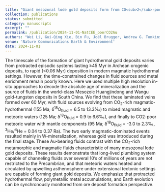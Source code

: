 ```yaml
---
title: "Giant mesozonal lode gold deposits form from CO<sub>2</sub>-poor meteoric water in long-lived fault systems"
collection: publications
status: submitted
category: manuscripts
excerpt: ""
permalink: /publication/2024-11-01-NatCEE_poorCO2Au
authors: "Wei Li, Gui-Qing Xie, Bin Fu, Joël Brugger, Andrew G. Tomkins, Jing-Wen Mao, <strong>Bin Hu</strong>, Christopher R. Voisey"
venue: 'Nature Communications Earth & Environment'
date: 2024-11-01
---
```


The timescale of the formation of giant hydrothermal gold deposits varies from protracted episodic systems lasting ≥45 Myr in Archean orogenic deposits, to rapid (<0.06 Myr) deposition in modern magmatic hydrothermal settings. However, the time-constrained changes in fluid sources and metal enrichment remain poorly known. Here we used multiple high resolution in-situ approaches to decode the absolute age of mineralization and the source of fluids in the world-class Mesozoic Huangjindong and Wangu gold-tungsten deposits in South China. We find that these laminated veins formed over 60 Myr, with fluid sources evolving from CO<sub>2</sub>-rich magmatic-hydrothermal (155 Ma; δ<sup>18</sup>O<sub>fluid</sub> = 6.5 to 13.3‰) to mixed magmatic and meteoric waters (125 Ma; δ<sup>18</sup>O<sub>fluid</sub> = 0.9 to 6.6‰), and finally to CO2-poor meteoric water with mantle components (95 Ma; δ<sup>18</sup>O<sub>fluid</sub> = -3.0 to 2.3‰, <sup>3</sup>He/<sup>4</sup>He = 0.04 to 0.37 Ra). The two early magmatic-dominated events resulted mainly in W-mineralization, whereas gold was introduced during the final stage. These Au-bearing fluids contrast with the CO<sub>2</sub>-rich metamorphic and magmatic fluids characteristic of many mesozonal lode gold deposits. These results demonstrate that long-lived plumbing system capable of channeling fluids over several 10’s of millions of years are not restricted to the Precambrian, and that meteoric waters heated and circulated by upwelling asthenosphere under extensional tectonic settings are capable of forming giant gold deposits. We emphasize that protracted hydrothermal flow, polymetallic metal accumulations, and Earth evolution can be synchronously monitored from ore deposit formation perspective.
